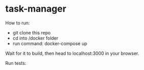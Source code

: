 # task-manager

How to run:
- git clone this repo
- cd into /docker folder
- run command: docker-compose up

Wait for it to build, then head to localhost:3000 in your browser.


Run tests:
